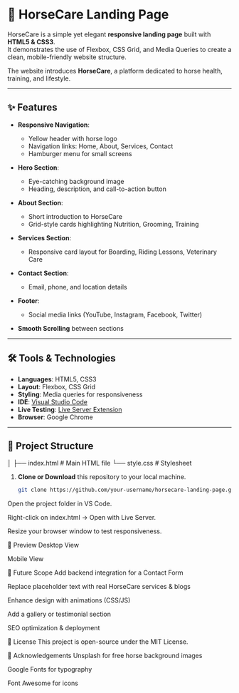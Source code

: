 # 🐎 HorseCare Landing Page

HorseCare is a simple yet elegant **responsive landing page** built with **HTML5 & CSS3**.  
It demonstrates the use of Flexbox, CSS Grid, and Media Queries to create a clean, mobile-friendly website structure.  

The website introduces **HorseCare**, a platform dedicated to horse health, training, and lifestyle.

---

## ✨ Features

- **Responsive Navigation**:  
  - Yellow header with horse logo  
  - Navigation links: Home, About, Services, Contact  
  - Hamburger menu for small screens  

- **Hero Section**:  
  - Eye-catching background image  
  - Heading, description, and call-to-action button  

- **About Section**:  
  - Short introduction to HorseCare  
  - Grid-style cards highlighting Nutrition, Grooming, Training  

- **Services Section**:  
  - Responsive card layout for Boarding, Riding Lessons, Veterinary Care  

- **Contact Section**:  
  - Email, phone, and location details  

- **Footer**:  
  - Social media links (YouTube, Instagram, Facebook, Twitter)  

- **Smooth Scrolling** between sections  

---

## 🛠 Tools & Technologies

- **Languages**: HTML5, CSS3  
- **Layout**: Flexbox, CSS Grid  
- **Styling**: Media queries for responsiveness  
- **IDE**: [Visual Studio Code](https://code.visualstudio.com/)  
- **Live Testing**: [Live Server Extension](https://marketplace.visualstudio.com/items?itemName=ritwickdey.LiveServer)  
- **Browser**: Google Chrome  

---

## 📂 Project Structure

│
├── index.html # Main HTML file
└── style.css # Stylesheet

1. **Clone or Download** this repository to your local machine.  
   ```bash
   git clone https://github.com/your-username/horsecare-landing-page.git
Open the project folder in VS Code.

Right-click on index.html → Open with Live Server.

Resize your browser window to test responsiveness.

📸 Preview
Desktop View

Mobile View

🔮 Future Scope
Add backend integration for a Contact Form

Replace placeholder text with real HorseCare services & blogs

Enhance design with animations (CSS/JS)

Add a gallery or testimonial section

SEO optimization & deployment

📝 License
This project is open-source under the MIT License.

🙌 Acknowledgements
Unsplash for free horse background images

Google Fonts for typography

Font Awesome for icons
